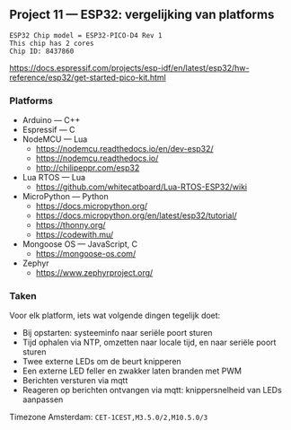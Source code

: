 
## Project 11 — ESP32: vergelijking van platforms

```
ESP32 Chip model = ESP32-PICO-D4 Rev 1
This chip has 2 cores
Chip ID: 8437860
```

https://docs.espressif.com/projects/esp-idf/en/latest/esp32/hw-reference/esp32/get-started-pico-kit.html

### Platforms

 * Arduino — C++
 * Espressif — C
 * NodeMCU — Lua
     * https://nodemcu.readthedocs.io/en/dev-esp32/
     * https://nodemcu.readthedocs.io/
     * http://chilipeppr.com/esp32
 * Lua RTOS — Lua
     * https://github.com/whitecatboard/Lua-RTOS-ESP32/wiki
 * MicroPython — Python
     * https://docs.micropython.org/
     * https://docs.micropython.org/en/latest/esp32/tutorial/
     * https://thonny.org/
     * https://codewith.mu/
 * Mongoose OS — JavaScript, C
     * https://mongoose-os.com/
 * Zephyr
     * https://www.zephyrproject.org/

### Taken

Voor elk platform, iets wat volgende dingen tegelijk doet:

 * Bij opstarten: systeeminfo naar seriële poort sturen
 * Tijd ophalen via NTP, omzetten naar locale tijd, en naar seriële
   poort sturen
 * Twee externe LEDs om de beurt knipperen
 * Een externe LED feller en zwakker laten branden met PWM
 * Berichten versturen via mqtt
 * Reageren op berichten ontvangen via mqtt: knippersnelheid van LEDs aanpassen


Timezone Amsterdam: `CET-1CEST,M3.5.0/2,M10.5.0/3`

